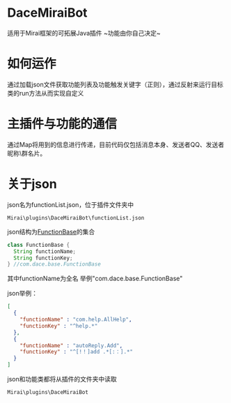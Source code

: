 # DaceMiraiBot
适用于Mirai框架的可拓展Java插件 \~功能由你自己决定\~

# 如何运作
通过加载json文件获取功能列表及功能触发关键字（正则），通过反射来运行目标类的run方法从而实现自定义

# 主插件与功能的通信
通过Map将用到的信息进行传递，目前代码仅包括消息本身、发送者QQ、发送者昵称\群名片。

# 关于json
json名为functionList.json，位于插件文件夹中

    Mirai\plugins\DaceMiraiBot\functionList.json

json结构为[FunctionBase](https://github.com/Grand-cocoa/DaceMiraiBot/blob/master/src/main/java/com/dace/base/FunctionBase.java "com.dace.base.FunctionBase")的集合

```Java
class FunctionBase { 
  String functionName; 
  String functionKey;
} //com.dace.base.FunctionBase
```

其中functionName为全名  举例"com.dace.base.FunctionBase"

json举例：
```json
[
  {
    "functionName" : "com.help.AllHelp",
    "functionKey" : "^help.*"
  }, 
  {
    "functionName" : "autoReply.Add", 
    "functionKey" : "^[!！]add .*[:：].*"
  }
]
```


json和功能类都将从插件的文件夹中读取
    
    Mirai\plugins\DaceMiraiBot


